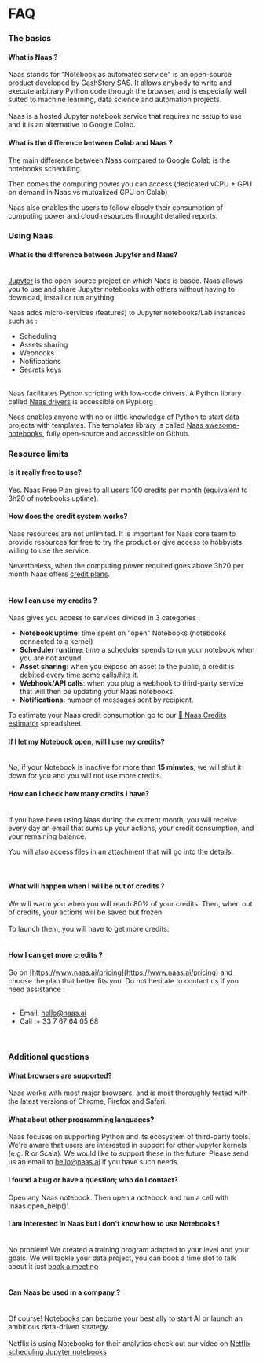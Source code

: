 # FAQ

### The basics​ <a id="the-basics"></a>

#### **What is Naas ?** <a id="what-is-naas-"></a>

  
Naas stands for "Notebook as automated service" is an open-source product developed by CashStory SAS. It allows anybody to write and execute arbitrary Python code through the browser, and is especially well suited to machine learning, data science and automation projects.  
​  
Naas is a hosted Jupyter notebook service that requires no setup to use and it is an alternative to Google Colab.

#### **What is the difference between Colab and Naas ?** <a id="what-is-the-difference-between-colab-and-naas-"></a>

The main difference between Naas compared to Google Colab is the notebooks scheduling.

Then comes the computing power you can access \(dedicated vCPU + GPU on demand in Naas vs mutualized GPU on Colab\)

Naas also enables the users to follow closely their consumption of computing power and cloud resources throught detailed reports.  
  


### Using Naas <a id="using-naas"></a>

#### **What is the difference between Jupyter and Naas?** <a id="what-is-the-difference-between-jupyter-and-naas"></a>

​  
[Jupyter](https://jupyter.org/) is the open-source project on which Naas is based. Naas allows you to use and share Jupyter notebooks with others without having to download, install or run anything.

Naas adds micro-services \(features\) to Jupyter notebooks/Lab instances such as :

* Scheduling
* Assets sharing
* Webhooks
* Notifications
* Secrets keys

​  
Naas facilitates Python scripting with low-code drivers. A Python library called [Naas drivers](https://pypi.org/project/naas-drivers/) is accessible on Pypi.org

Naas enables anyone with no or little knowledge of Python to start data projects with templates. The templates library is called [Naas awesome-notebooks](https://github.com/jupyter-naas/awesome-notebooks), fully open-source and accessible on Github.  
  


### Resource limits <a id="resource-limits"></a>

#### **Is it really free to use?** <a id="is-it-really-free-to-use"></a>

Yes. Naas Free Plan gives to all users 100 credits per month \(equivalent to 3h20 of notebooks uptime\).

#### **How does the credit system works?** <a id="how-does-the-credit-system-works"></a>

Naas resources are not unlimited. It is important for Naas core team to provide resources for free to try the product or give access to hobbyists willing to use the service.

Nevertheless, when the computing power required goes above 3h20 per month Naas offers [credit plans](https://www.naas.ai/pricing).  
​

#### **How I can use my credits ?** <a id="how-i-can-use-my-credits-"></a>

Naas gives you access to services divided in 3 categories : ​

* **Notebook uptime**: time spent on "open" Notebooks \(notebooks connected to a kernel\)
* **Scheduler runtime**: time a scheduler spends to run your notebook when you are not around.
* **Asset sharing**: when you expose an asset to the public, a credit is debited every time some calls/hits it.
* **Webhook/API calls**: when you plug a webhook to third-party service that will then be updating your Naas notebooks.
* **Notifications**: number of messages sent by recipient.

To estimate your Naas credit consumption go to our [🥤 Naas Credits estimator](https://docs.google.com/spreadsheets/d/1k3a6J4ECUQuwRmNgKbGKBdmzb0hx4t2GuL3qQ1CICXE/edit#gid=0) spreadsheet.

#### **If I let my Notebook open, will I use my credits?** <a id="if-i-let-my-notebook-open-will-i-use-my-credits"></a>

​  
No, if your Notebook is inactive for more than **15 minutes**, we will shut it down for you and you will not use more credits.

#### **How can I check how many credits I have?** <a id="how-can-i-check-how-many-credits-i-have"></a>

​  
If you have been using Naas during the current month, you will receive every day an email that sums up your actions, your credit consumption, and your remaining balance.

You will also access files in an attachment that will go into the details.  
​  
​

#### **What will happen when I will be out of credits ?** <a id="what-will-happen-when-i-will-be-out-of-credits-"></a>

We will warm you when you will reach 80% of your credits. Then, when out of credits, your actions will be saved but frozen.  
​  
To launch them, you will have to get more credits.  
​

#### **How I can get more credits ?** <a id="how-i-can-get-more-credits-"></a>

Go on [https://www.naas.ai/pricing](https://www.naas.ai/pricing) and choose the plan that better fits you. Do not hesitate to contact us if you need assistance :  
​

* Email: [hello@naas.ai](mailto:hello@naas.ai)
* Call :+ 33 7 67 64 05 68

​

### Additional questions <a id="additional-questions"></a>

#### **What browsers are supported?** <a id="what-browsers-are-supported"></a>

Naas works with most major browsers, and is most thoroughly tested with the latest versions of Chrome, Firefox and Safari.

#### **What about other programming languages?** <a id="what-about-other-programming-languages"></a>

Naas focuses on supporting Python and its ecosystem of third-party tools. We're aware that users are interested in support for other Jupyter kernels \(e.g. R or Scala\). We would like to support these in the future. Please send us an email to [hello@naas.ai](mailto:hello@naas.ai) if you have such needs.

#### **I found a bug or have a question; who do I contact?** <a id="i-found-a-bug-or-have-a-question-who-do-i-contact"></a>

Open any Naas notebook. Then open a notebook and run a cell with 'naas.open\_help\(\)'.

#### **I am interested in Naas but I don't know how to use Notebooks !** <a id="i-am-interested-in-naas-but-i-dont-know-how-to-use-notebooks-"></a>

​  
No problem! We created a training program adapted to your level and your goals. We will tackle your data project, you can book a time slot to talk about it just [book a meeting](https://calendly.com/valentin-piquard/rendez-vous-15-minutes-en)  
​

#### **Can Naas be used in a company ?** <a id="can-naas-be-used-in-a-company-"></a>

​  
Of course! Notebooks can become your best ally to start AI or launch an ambitious data-driven strategy.  
​  
Netflix is using Notebooks for their analytics check out our video on [Netflix scheduling Jupyter notebooks](https://www.youtube.com/watch?v=JF10Ey-O1HU&t=2102s)

